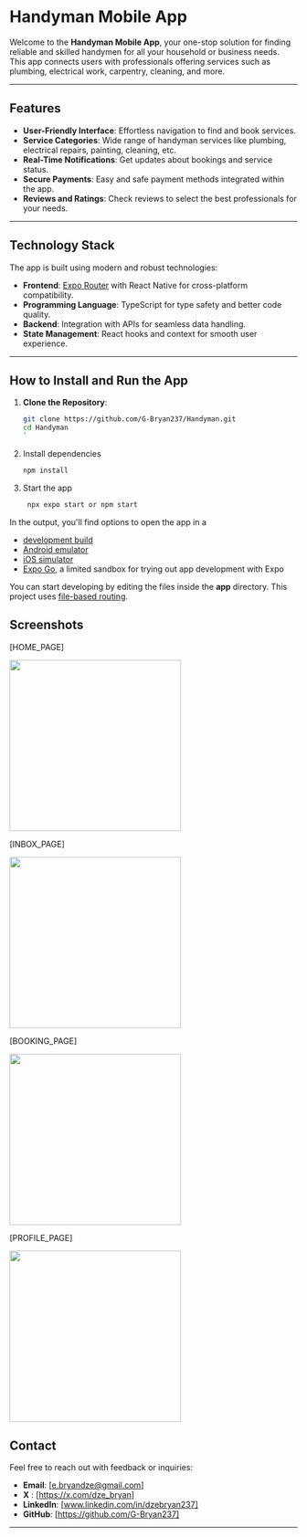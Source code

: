 # Handyman Mobile App

Welcome to the **Handyman Mobile App**, your one-stop solution for finding reliable and skilled handymen for all your household or business needs. This app connects users with professionals offering services such as plumbing, electrical work, carpentry, cleaning, and more.

---

## Features

- **User-Friendly Interface**: Effortless navigation to find and book services.
- **Service Categories**: Wide range of handyman services like plumbing, electrical repairs, painting, cleaning, etc.
- **Real-Time Notifications**: Get updates about bookings and service status.
- **Secure Payments**: Easy and safe payment methods integrated within the app.
- **Reviews and Ratings**: Check reviews to select the best professionals for your needs.

---

## Technology Stack

The app is built using modern and robust technologies:
- **Frontend**: [Expo Router](https://expo.dev/router) with React Native for cross-platform compatibility.
- **Programming Language**: TypeScript for type safety and better code quality.
- **Backend**: Integration with APIs for seamless data handling.
- **State Management**: React hooks and context for smooth user experience.

---

## How to Install and Run the App

1. **Clone the Repository**:
   ```bash
   git clone https://github.com/G-Bryan237/Handyman.git
   cd Handyman
   `

2. Install dependencies

   ```bash
   npm install

3. Start the app

   ```bash
    npx expo start or npm start
   ```

In the output, you'll find options to open the app in a

- [development build](https://docs.expo.dev/develop/development-builds/introduction/)
- [Android emulator](https://docs.expo.dev/workflow/android-studio-emulator/)
- [iOS simulator](https://docs.expo.dev/workflow/ios-simulator/)
- [Expo Go](https://expo.dev/go), a limited sandbox for trying out app development with Expo

You can start developing by editing the files inside the **app** directory. This project uses [file-based routing](https://docs.expo.dev/router/introduction).

## Screenshots
[HOME_PAGE]
<div> <img src="screenshot/Home.jpg" width="300" /> </div>

[INBOX_PAGE]
<div> <img src="screenshot/inbox.jpg" width="300" /> </div>

[BOOKING_PAGE]
<div> <img src="screenshot/Booking.jpg" width="300" /> </div>

[PROFILE_PAGE]
<div> <img src="screenshot/Profile.jpg" width="300" /> </div>

## Contact

Feel free to reach out with feedback or inquiries:

- **Email**: [e.bryandze@gmail.com]
- **X** : [https://x.com/dze_bryan]
- **LinkedIn**: [www.linkedin.com/in/dzebryan237]
- **GitHub**: [https://github.com/G-Bryan237]

---
